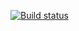 [![Build status](https://ci.appveyor.com/api/projects/status/cf63gsvv79otl0gg?svg=true)](https://ci.appveyor.com/project/SergKsi/postmanecho)
